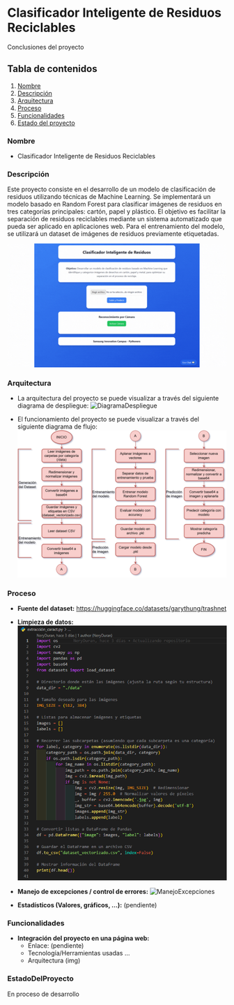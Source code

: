 # Clasificador Inteligente de Residuos Reciclables

Conclusiones del proyecto

## Tabla de contenidos

1. [Nombre](#Nombre)
2. [Descripción](#descripción)
3. [Arquitectura](#Arquitectura)
4. [Proceso](#Proceso)
5. [Funcionalidades](#Funcionalidades)
6. [Estado del proyecto](#EstadoDelProyecto)

### Nombre
* Clasificador Inteligente de Residuos Reciclables

### Descripción
Este proyecto consiste en el desarrollo de un modelo de clasificación de residuos utilizando técnicas de Machine Learning. Se implementará un modelo basado en Random Forest para clasificar imágenes de residuos en tres categorías principales: cartón, papel y plástico. El objetivo es facilitar la separación de residuos reciclables mediante un sistema automatizado que pueda ser aplicado en aplicaciones web. Para el entrenamiento del modelo, se utilizará un dataset de imágenes de residuos previamente etiquetadas.

![ProyectoGIF](img/ProyectoGIF.gif)

### Arquitectura
- La arquitectura del proyecto se puede visualizar a través del siguiente diagrama de despliegue:
    ![DiagramaDespliegue](img/DiagramaDespliegue.png)

- El funcionamiento del proyecto se puede visualizar a través del siguiente diagrama de flujo:
    ![Flujograma](img/Flujograma.png)

### Proceso
* **Fuente del dataset:** https://huggingface.co/datasets/garythung/trashnet

* **Limpieza de datos:**
    ![LimpiezaDeDatos](img/LimpiezaDeDatos.png)

* **Manejo de excepciones / control de errores:**
    ![ManejoExcepciones](img/ManejoExcepciones.png)

* **Estadísticos (Valores, gráficos, …):**
    (pendiente)

### Funcionalidades

- **Integración del proyecto en una página web:**
    - Enlace: (pendiente)
    - Tecnología/Herramientas usadas …
    - Arquitectura (img)

### EstadoDelProyecto
En proceso de desarrollo